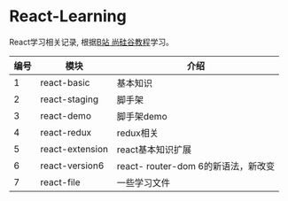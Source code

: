 # React-Learning
React学习相关记录, 根据[B站 尚硅谷教程](https://www.bilibili.com/video/BV1wy4y1D7JT/)学习。

| 编号 | 模块            | 介绍                          |
| ---- | --------------- |-----------------------------|
| 1    | react-basic     | 基本知识                        |
| 2    | react-staging   | 脚手架                         |
| 3    | react-demo      | 脚手架demo                     |
| 4    | react-redux     | redux相关                     |
| 5    | react-extension | react基本知识扩展                 |
| 6    | react-version6  | react- router-dom 6的新语法，新改变 |
| 7    | react-file      | 一些学习文件                      |
